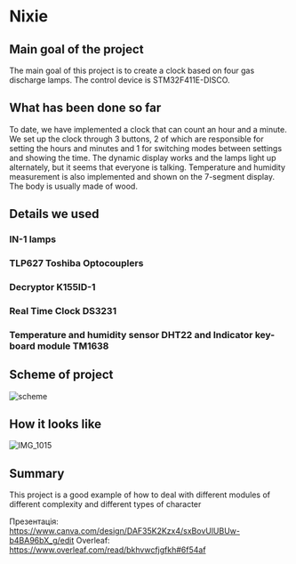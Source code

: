 # Nixie
## Main goal of the project
  The main goal of this project is to create a clock based on four gas discharge lamps.
  The control device is STM32F411E-DISCO.

## What has been done so far
  To date, we have implemented a clock that can count an hour and a minute. We set up the
  clock through 3 buttons, 2 of which are responsible for setting the hours and minutes and
  1 for switching modes between settings and showing the time. The dynamic display works
  and the lamps light up alternately, but it seems that everyone is talking. Temperature
  and humidity measurement is also implemented and shown on the 7-segment display. The
  body is usually made of wood.

## Details we used

### IN-1 lamps
### TLP627 Toshiba Optocouplers
### Decryptor K155ID-1
### Real Time Clock DS3231
### Temperature and humidity sensor DHT22 and Indicator key-board module TM1638
## Scheme of project

![scheme](https://github.com/loginyuk/Nixie/assets/55399864/94657f1a-0a78-4f66-8671-4246b7766c4a)

## How it looks like

![IMG_1015](https://github.com/loginyuk/Nixie/assets/55399864/79971fc3-0088-40c7-acf7-f6e78d55d3eb)

## Summary
This project is a
good example of how to deal with different modules of different complexity and different
types of character


Презентація: https://www.canva.com/design/DAF35K2Kzx4/sxBovUlUBUw-b4BA96bX_g/edit
Overleaf: https://www.overleaf.com/read/bkhvwcfjgfkh#6f54af
